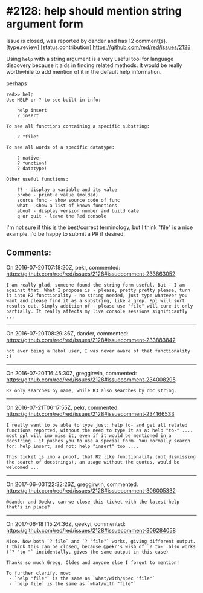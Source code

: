 
#2128: help should mention string argument form
================================================================================
Issue is closed, was reported by dander and has 12 comment(s).
[type.review] [status.contribution]
<https://github.com/red/red/issues/2128>

Using `help` with a string argument is a very useful tool for language discovery because it aids in finding related methods. It would be really worthwhile to add mention of it in the default help information.

perhaps

```
red>> help
Use HELP or ? to see built-in info:

    help insert
    ? insert

To see all functions containing a specific substring:

    ? "file"

To see all words of a specific datatype:

    ? native!
    ? function!
    ? datatype!

Other useful functions:

    ?? - display a variable and its value
    probe - print a value (molded)
    source func - show source code of func
    what - show a list of known functions
    about - display version number and build date
    q or quit - leave the Red console
```

I'm not sure if this is the best/correct terminology, but I think "file" is a nice example. I'd be happy to submit a PR if desired.



Comments:
--------------------------------------------------------------------------------

On 2016-07-20T07:18:20Z, pekr, commented:
<https://github.com/red/red/issues/2128#issuecomment-233863052>

    I am really glad, someone found the string form useful. But - I am against that. What I propose is - please, pretty pretty please, turn it into R2 functionality - no string needed, just type whatever you want and please find it as a substring, like a grep. Ppl will sort results out. Simply addition of - please use "file" will cure it only partially. It really affects my live console sessions significantly ...

--------------------------------------------------------------------------------

On 2016-07-20T08:29:36Z, dander, commented:
<https://github.com/red/red/issues/2128#issuecomment-233883842>

    not ever being a Rebol user, I was never aware of that functionality :)

--------------------------------------------------------------------------------

On 2016-07-20T16:45:30Z, greggirwin, commented:
<https://github.com/red/red/issues/2128#issuecomment-234008295>

    R2 only searches by name, while R3 also searches by doc string.

--------------------------------------------------------------------------------

On 2016-07-21T06:17:55Z, pekr, commented:
<https://github.com/red/red/issues/2128#issuecomment-234166533>

    I really want to be able to type just: help to- and get all related functions reported, without the need to type it as a: help "to-" .... most ppl will imo miss it, even if it would be mentioned in a docstring - it pushes you to use a special form. You normally search for: help insert, and not: help "insert" too ....
    
    This ticket is imo a proof, that R2 like functionality (not dismissing the search of docstrings), an usage without the quotes, would be welcomed ...

--------------------------------------------------------------------------------

On 2017-06-03T22:32:26Z, greggirwin, commented:
<https://github.com/red/red/issues/2128#issuecomment-306005332>

    @dander and @pekr, can we close this ticket with the latest help that's in place? 

--------------------------------------------------------------------------------

On 2017-06-18T15:24:36Z, geekyi, commented:
<https://github.com/red/red/issues/2128#issuecomment-309284058>

    Nice. Now both `? file` and `? "file"` works, giving different output.
    I think this can be closed, because @pekr's wish of `? to-` also works (`? "to-"` incidentally, gives the same output in this case)
    
    Thanks so much Gregg, Oldes and anyone else I forgot to mention!
    
    To further clarify, now:
     - `help "file"` is the same as `what/with/spec "file"`
     - `help file` is the same as `what/with "file"`

